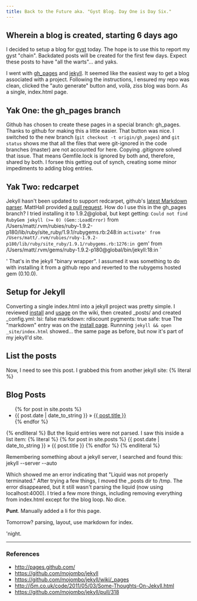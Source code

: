 ```yaml
---
title: Back to the Future aka. "Gyst Blog. Day One is Day Six."
---
```


Wherein a blog is created, starting 6 days ago
----------------------------------------------

I decided to setup a blog for [gyst](http://github.com/mattscilipoti/gyst) today.  The hope is to use this to report my
gyst "chain".  Backdated posts will be created for the first few days.
Expect these posts to have "all the warts"... and yaks.

I went with [gh_pages](http://pages.github.com/) and [jekyll](https://github.com/mojombo/jekyll).  It seemed like the easiest way to get a blog associated with a project.  Following the instructions, I ensured my repo was clean, clicked the "auto generate" button and, voilà, ziss blog was born.  As a single, index.html page.

Yak One: the gh_pages branch
----------------------------

Github has chosen to create these pages in a special branch: gh_pages.  Thanks to github for making this a little easier.  That button was nice.  I switched to the new branch (`git checkout -t origin/gh_pages`) and `git status` shows me that all the files that were git-ignored in the code branches (master) are not accounted for here.  Copying .gitignore solved that issue.  That means Gemfile.lock is ignored by both and, therefore, shared by both.  I forsee this getting out of synch, creating some minor impediments to adding blog entries. 

Yak Two: redcarpet
------------------

Jekyll hasn't been updated to support redcarpet, github's [latest Markdown parser](https://github.com/blog/832-rolling-out-the-redcarpet).  MattHall provided [a pull request](https://github.com/mojombo/jekyll/pull/318).  How do I use this in the gh_pages branch?  I tried installing it to 1.9.2@global, but kept getting:
    `Could not find RubyGem jekyll (>= 0) (Gem::LoadError)`
    from /Users/matt/.rvm/rubies/ruby-1.9.2-p180/lib/ruby/site_ruby/1.9.1/rubygems.rb:248:in `activate'
    	from /Users/matt/.rvm/rubies/ruby-1.9.2-p180/lib/ruby/site_ruby/1.9.1/rubygems.rb:1276:in `gem'
    	from /Users/matt/.rvm/gems/ruby-1.9.2-p180@global/bin/jekyll:18:in `<main>'
That's in the jekyll "binary wrapper".  I assumed it was something to do with installing it from a github repo and reverted to the rubygems hosted gem (0.10.0).

Setup for Jekyll
----------------

Converting a single index.html into a jekyll project was pretty simple.
I reviewed [install](https://github.com/mojombo/jekyll/wiki/Install) and [usage](https://github.com/mojombo/jekyll/wiki/usage) on the wiki, then created _posts/ and created _config.yml:
    lsi: false
    markdown: rdiscount
    pygments: true
    safe: true
The "markdown" entry was on the [install page](https://github.com/mojombo/jekyll/wiki/Install).
Runnning `jekyll && open _site/index.html` showed... the same page as
before, but now it's part of my jekyll'd site.

List the posts
---------------

Now, I need to see this post.  I grabbed this from another jekyll site:
{% literal %}
    <h2>Blog Posts</h2>
    <ul class="posts">
      {% for post in site.posts %}
        <li><span>{{ post.date | date_to_string }}</span> &raquo; <a href="{{ post.url }}">{{ post.title }}</a></li>
      {% endfor %}
    </ul>
{% endliteral %}
But the liquid entries were not parsed.  I saw this inside a list
item:
{% literal %}
    {% for post in site.posts %}
    {{ post.date | date_to_string }} » {{ post.title }}
    {% endfor %}
{% endliteral %}

Remembering something about a jekyll server, I searched and found this:
    jekyll --server --auto

Which showed me an error indicating that "Liquid was not properly
terminated."
After trying a few things, I moved the _posts dir to /tmp.  The error
disappeared, but it still wasn't parsing the liquid (now using
localhost:4000).  I tried a few more things, including removing
everything from index.html except for the blog loop.  No dice.

<b>Punt</b>.  Manually added a li for this page.

Tomorrow?  parsing, layout, use markdown for index.

'night.

---

### References

* http://pages.github.com/
* https://github.com/mojombo/jekyll
* https://github.com/mojombo/jekyll/wiki/_pages
* http://i5m.co.uk/code/2011/05/03/Some-Thoughts-On-Jekyll.html
* https://github.com/mojombo/jekyll/pull/318
